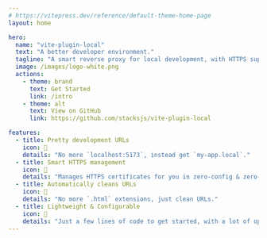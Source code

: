 ```yaml
---
# https://vitepress.dev/reference/default-theme-home-page
layout: home

hero:
  name: "vite-plugin-local"
  text: "A better developer environment."
  tagline: "A smart reverse proxy for local development, with HTTPS support & other goodies."
  image: /images/logo-white.png
  actions:
    - theme: brand
      text: Get Started
      link: /intro
    - theme: alt
      text: View on GitHub
      link: https://github.com/stacksjs/vite-plugin-local

features:
  - title: Pretty development URLs
    icon: 💅
    details: "No more `localhost:5173`, instead get `my-app.local`."
  - title: Smart HTTPS management
    icon: 🔐
    details: "Manages HTTPS certificates for you in zero-config & zero-setup way."
  - title: Automatically cleans URLs
    icon: 🧹
    details: "No more `.html` extensions, just clean URLs."
  - title: Lightweight & Configurable
    icon: 🚀
    details: "Just a few lines of code to get started, with a lot of options to customize."
---
```


<Home />
